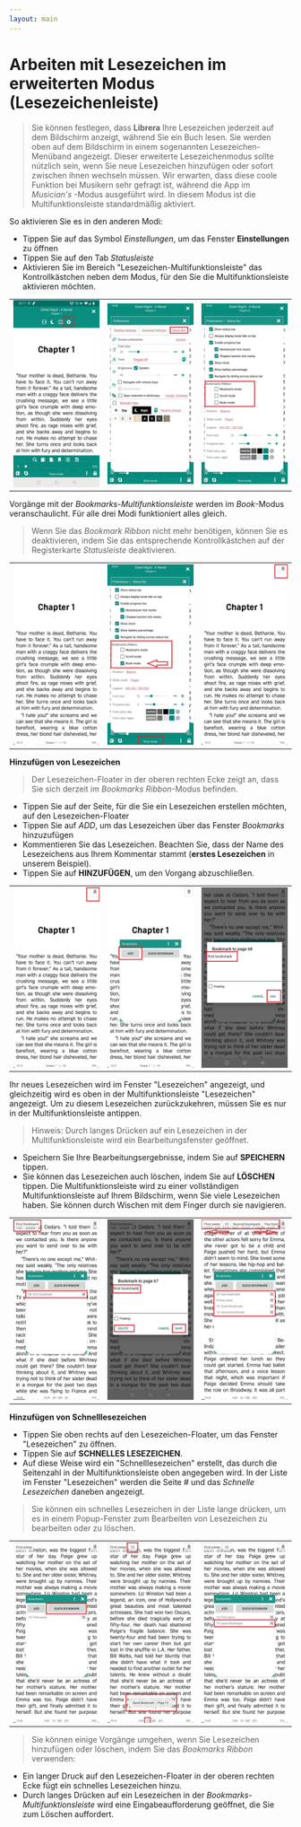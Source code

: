 ```yaml
---
layout: main
---
```


# Arbeiten mit Lesezeichen im erweiterten Modus (Lesezeichenleiste)

> Sie können festlegen, dass **Librera** Ihre Lesezeichen jederzeit auf dem Bildschirm anzeigt, während Sie ein Buch lesen. Sie werden oben auf dem Bildschirm in einem sogenannten Lesezeichen-Menüband angezeigt. Dieser erweiterte Lesezeichenmodus sollte nützlich sein, wenn Sie neue Lesezeichen hinzufügen oder sofort zwischen ihnen wechseln müssen.
> Wir erwarten, dass diese coole Funktion bei Musikern sehr gefragt ist, während die App im _Musician's_ -Modus ausgeführt wird. In diesem Modus ist die Multifunktionsleiste standardmäßig aktiviert.

So aktivieren Sie es in den anderen Modi:

* Tippen Sie auf das Symbol _Einstellungen_, um das Fenster **Einstellungen** zu öffnen
* Tippen Sie auf den Tab _Statusleiste_
* Aktivieren Sie im Bereich &quot;Lesezeichen-Multifunktionsleiste&quot; das Kontrollkästchen neben dem Modus, für den Sie die Multifunktionsleiste aktivieren möchten.

||||
|-|-|-|
|![](1.jpg)|![](2.jpg)|![](3.jpg)|

Vorgänge mit der _Bookmarks-Multifunktionsleiste_ werden im _Book_-Modus veranschaulicht. Für alle drei Modi funktioniert alles gleich.

> Wenn Sie das _Bookmark Ribbon_ nicht mehr benötigen, können Sie es deaktivieren, indem Sie das entsprechende Kontrollkästchen auf der Registerkarte _Statusleiste_ deaktivieren.

||||
|-|-|-|
|![](4.jpg)|![](5.jpg)|![](6.jpg)|


**Hinzufügen von Lesezeichen**

> Der Lesezeichen-Floater in der oberen rechten Ecke zeigt an, dass Sie sich derzeit im _Bookmarks Ribbon_-Modus befinden.

* Tippen Sie auf der Seite, für die Sie ein Lesezeichen erstellen möchten, auf den Lesezeichen-Floater
* Tippen Sie auf _ADD_, um das Lesezeichen über das Fenster _Bookmarks_ hinzuzufügen
* Kommentieren Sie das Lesezeichen. Beachten Sie, dass der Name des Lesezeichens aus Ihrem Kommentar stammt (**erstes Lesezeichen** in unserem Beispiel).
* Tippen Sie auf **HINZUFÜGEN**, um den Vorgang abzuschließen.

||||
|-|-|-|
|![](7.jpg)|![](8.jpg)|![](9.jpg)|

Ihr neues Lesezeichen wird im Fenster &quot;Lesezeichen&quot; angezeigt, und gleichzeitig wird es oben in der Multifunktionsleiste &quot;Lesezeichen&quot; angezeigt. Um zu diesem Lesezeichen zurückzukehren, müssen Sie es nur in der Multifunktionsleiste antippen.

> Hinweis: Durch langes Drücken auf ein Lesezeichen in der Multifunktionsleiste wird ein Bearbeitungsfenster geöffnet.
* Speichern Sie Ihre Bearbeitungsergebnisse, indem Sie auf **SPEICHERN** tippen.
* Sie können das Lesezeichen auch löschen, indem Sie auf **LÖSCHEN** tippen.
Die Multifunktionsleiste wird zu einer vollständigen Multifunktionsleiste auf Ihrem Bildschirm, wenn Sie viele Lesezeichen haben. Sie können durch Wischen mit dem Finger durch sie navigieren.

||||
|-|-|-|
|![](10.jpg)|![](15.jpg)|![](11.jpg)|

**Hinzufügen von Schnelllesezeichen**

* Tippen Sie oben rechts auf den Lesezeichen-Floater, um das Fenster &quot;Lesezeichen&quot; zu öffnen.
* Tippen Sie auf **SCHNELLES LESEZEICHEN**.
* Auf diese Weise wird ein &quot;Schnelllesezeichen&quot; erstellt, das durch die Seitenzahl in der Multifunktionsleiste oben angegeben wird. In der Liste im Fenster &quot;Lesezeichen&quot; werden die Seite # und das _Schnelle Lesezeichen_ daneben angezeigt.
> Sie können ein schnelles Lesezeichen in der Liste lange drücken, um es in einem Popup-Fenster zum Bearbeiten von Lesezeichen zu bearbeiten oder zu löschen.

||||
|-|-|-|
|![](12.jpg)|![](13.jpg)|![](14.jpg)|

> Sie können einige Vorgänge umgehen, wenn Sie Lesezeichen hinzufügen oder löschen, indem Sie das _Bookmarks Ribbon_ verwenden:

* Ein langer Druck auf den Lesezeichen-Floater in der oberen rechten Ecke fügt ein schnelles Lesezeichen hinzu.
* Durch langes Drücken auf ein Lesezeichen in der _Bookmarks-Multifunktionsleiste_ wird eine Eingabeaufforderung geöffnet, die Sie zum Löschen auffordert.
